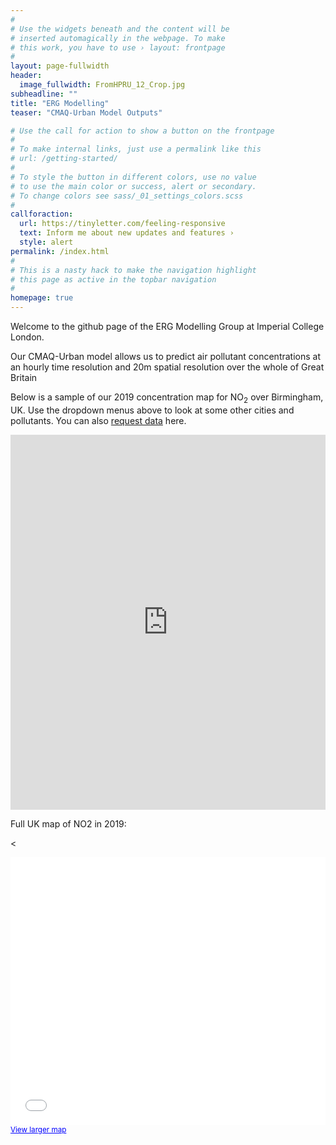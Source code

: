 ```yaml
---
#
# Use the widgets beneath and the content will be
# inserted automagically in the webpage. To make
# this work, you have to use › layout: frontpage
#
layout: page-fullwidth
header:
  image_fullwidth: FromHPRU_12_Crop.jpg
subheadline: ""
title: "ERG Modelling"
teaser: "CMAQ-Urban Model Outputs"

# Use the call for action to show a button on the frontpage
#
# To make internal links, just use a permalink like this
# url: /getting-started/
#
# To style the button in different colors, use no value
# to use the main color or success, alert or secondary.
# To change colors see sass/_01_settings_colors.scss
#
callforaction:
  url: https://tinyletter.com/feeling-responsive
  text: Inform me about new updates and features ›
  style: alert
permalink: /index.html
#
# This is a nasty hack to make the navigation highlight
# this page as active in the topbar navigation
#
homepage: true
---
```


<p>
Welcome to the github page of the ERG Modelling Group at Imperial College London.
</p>

<p>
Our CMAQ-Urban model allows us to predict air pollutant concentrations at an hourly time resolution and 20m spatial resolution over the whole of Great Britain
</p>



<p>
Below is a sample of our 2019 concentration map for NO<sub>2</sub> over Birmingham, UK.  Use the dropdown menus above to look at some other cities and pollutants.  You can also <a href="https://erg-modelling.github.io/request-data/">request data</a> here.
</p>


<iframe src="https://erg-modelling.github.io/widgets/base58_NO2.html" height="600px" width="100%" style="border:none;"></iframe>


<p>
Full UK map of NO2 in 2019:
</p>


<<style>.embed-container {position: relative; padding-bottom: 85%; height: 0; max-width: 100%;} .embed-container iframe, .embed-container object, .embed-container iframe{position: absolute; top: 0; left: 0; width: 100%; height: 100%;} small{position: absolute; z-index: 40; bottom: 0; margin-bottom: -15px;}</style><div class="embed-container"><small><a href="//imperialcollege.maps.arcgis.com/apps/Embed/index.html?webmap=6d41bf17814d4dbdb7df03bfc099c9c0&extent=-12.4416,50.9236,9.2564,58.5279&home=true&zoom=true&scale=true&search=true&searchextent=false&legend=true&disable_scroll=false&theme=dark" style="color:#0000FF;text-align:left" target="_blank">View larger map</a></small><br><iframe width="940" height="800" frameborder="0" scrolling="no" marginheight="0" marginwidth="0" title="UK_NO2_2019" src="//imperialcollege.maps.arcgis.com/apps/Embed/index.html?webmap=6d41bf17814d4dbdb7df03bfc099c9c0&extent=-12.4416,50.9236,9.2564,58.5279&home=true&zoom=true&previewImage=false&scale=true&search=true&searchextent=false&legend=true&disable_scroll=false&theme=dark"></iframe></div>